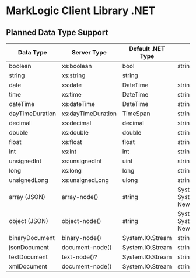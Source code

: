 # MarkLogic Client Library .NET

## Planned Data Type Support

| Data Type       | Server Type        | Default .NET Type | Other .NET Type(s)           |
|-----------------|--------------------|-------------------|------------------------------|
| boolean         | xs:boolean         | bool              | string                       |
| string          | xs:string          | string            |                              |
| date            | xs:date            | DateTime          | string                       |
| time            | xs:time            | DateTime          | string                       |
| dateTime        | xs:dateTime        | DateTime          | string                       |
| dayTimeDuration | xs:dayTimeDuration | TimeSpan          | string                       |
| decimal         | xs:decimal         | decimal           | string                       |
| double          | xs:double          | double            | string                       |
| float           | xs:float           | float             | string                       |
| int             | xs:int             | int               | string                       |
| unsignedInt     | xs:unsignedInt     | uint              | string                       |
| long            | xs:long            | long              | string                       |
| unsignedLong    | xs:unsignedLong    | ulong             | string                       |
| array (JSON)    | array-node()       | string            | System.IO.Stream, System.IO.TextReader, Newtonsoft.Json.Linq.JArray  |
| object (JSON)   | object-node()      | string            | System.IO.Stream, System.IO.TextReader, Newtonsoft.Json.Linq.JObject |
| binaryDocument  | binary-node()      | System.IO.Stream  | string, System.IO.TextReader                     |
| jsonDocument    | document-node()    | System.IO.Stream  | string, System.IO.TextReader                     |
| textDocument    | text-node()?       | System.IO.Stream  | string, System.IO.TextReader                     |
| xmlDocument     | document-node()    | System.IO.Stream  | string, System.IO.TextReader                     |
